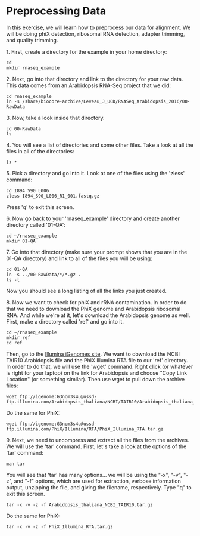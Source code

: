 Preprocessing Data
===================

In this exercise, we will learn how to preprocess our data for alignment. We will be doing phiX detection, ribosomal RNA detection, adapter trimming, and quality trimming.

1\. First, create a directory for the example in your home directory:

    cd
    mkdir rnaseq_example


2\. Next, go into that directory and link to the directory for your raw data. This data comes from an Arabidopsis RNA-Seq project that we did:

    cd rnaseq_example
    ln -s /share/biocore-archive/Leveau_J_UCD/RNASeq_Arabidopsis_2016/00-RawData


3\. Now, take a look inside that directory.

    cd 00-RawData
    ls
    

4\. You will see a list of directories and some other files. Take a look at all the files in all of the directories:

    ls *
 

5\. Pick a directory and go into it. Look at one of the files using the 'zless' command:

    cd I894_S90_L006
    zless I894_S90_L006_R1_001.fastq.gz

 Press 'q' to exit this screen.


6\. Now go back to your 'rnaseq_example' directory and create another directory called '01-QA':

    cd ~/rnaseq_example
    mkdir 01-QA

7\. Go into that directory (make sure your prompt shows that you are in the 01-QA directory) and link to all of the files you will be using:

    cd 01-QA
    ln -s ../00-RawData/*/*.gz .
    ls -l

Now you should see a long listing of all the links you just created.

8\. Now we want to check for phiX and rRNA contamination. In order to do that we need to download the PhiX genome and Arabidopsis ribosomal RNA. And while we're at it, let's download the Arabidopsis genome as well. First, make a directory called 'ref' and go into it. 

    cd ~/rnaseq_example
    mkdir ref
    cd ref

Then, go to the [Illumina iGenomes site](https://support.illumina.com/sequencing/sequencing_software/igenome.html). We want to download the NCBI TAIR10 Arabidopsis file and the PhiX Illumina RTA file to our 'ref' directory. In order to do that, we will use the 'wget' command. Right click (or whatever is right for your laptop) on the link for Arabidopsis and choose "Copy Link Location" (or something similar). Then use wget to pull down the archive files:

    wget ftp://igenome:G3nom3s4u@ussd-ftp.illumina.com/Arabidopsis_thaliana/NCBI/TAIR10/Arabidopsis_thaliana_NCBI_TAIR10.tar.gz

Do the same for PhiX:

    wget ftp://igenome:G3nom3s4u@ussd-ftp.illumina.com/PhiX/Illumina/RTA/PhiX_Illumina_RTA.tar.gz


9\. Next, we need to uncompress and extract all the files from the archives. We will use the 'tar' command. First, let's take a look at the options of the 'tar' command:

    man tar

You will see that 'tar' has many options... we will be using the "-x", "-v", "-z", and "-f" options, which are used for extraction, verbose information output, unzipping the file, and giving the filename, respectively. Type "q" to exit this screen.

    tar -x -v -z -f Arabidopsis_thaliana_NCBI_TAIR10.tar.gz

Do the same for PhiX:

    tar -x -v -z -f PhiX_Illumina_RTA.tar.gz
